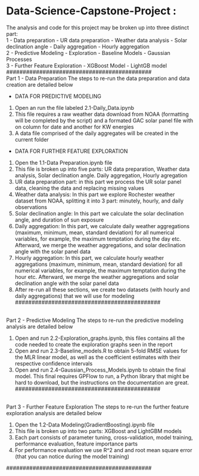 # Data-Science-Capstone-Project : 


The analysis and code for this project may be broken up into three distinct part:
<br/>
1 - Data preparation
	- UR data preparation
	- Weather data analysis
	- Solar declination angle
	- Daily aggregation
	- Hourly aggregation
<br/>
2 - Predictive Modeling
	- Exploration
	- Baseline Models
	- Gaussian Processes
<br/>
3 - Further Feature Exploration
	- XGBoost Model
	- LightGB model
############################################
<br/>
Part 1 - Data Preparation
The steps to re-run the data preparation and data creation are detailed below

- DATA FOR PREDICTIVE MODELING
1) Open an run the file labeled 2.1-Daily_Data.ipynb
2) This file requires a raw weather data download from NOAA (formatting will be completed by the script) and a formated GAC solar panel file with on column for date and another for KW energies 
3) A data file comprised of the daily aggregates will be created in the current folder

- DATA FOR FURTHER FEATURE EXPLORATION
1) Open the 1.1-Data Preparation.ipynb file
2) This file is broken up into five parts: UR data preparation, Weather data analysis, Solar declination angle. Daily aggregation, Hourly agregation
3) UR data preparation part: in this part we process the UR solar panel data, cleaning the data and replacing missing values
4) Weather data analysis: In this part we explore Rochester weather dataset from NOAA, splitting it into 3 part: minutely, hourly, and daily observations 
5) Solar declination angle: In this part we calculate the solar declination angle, and duration of sun exposure 
6) Daily aggregation: In this part, we calculate daily weather aggregations (maximum, minimum, mean, standard deviation) for all numerical variables, for example, the maximum temptation during the day etc. Afterward, we merge the weather aggregations, and solar declination angle with the solar panel data
7) Hourly aggregation: In this part, we calculate hourly weather aggregations (maximum, minimum, mean, standard deviation) for all numerical variables, for example, the maximum temptation during the hour etc. Afterward, we merge the weather aggregations and solar declination angle with the solar panel data
8) After re-run all these sections, we create two datasets (with hourly and daily aggregations) that we will use for modeling
############################################
<br/>
Part 2 - Predictive Modeling
The steps to re-run the predictive modeling analysis are detailed below

1) Open and run 2.2-Exploration_graphs.ipynb, this files contains all the code needed to create the exploration graphs seen in the report
2) Open and run 2.3-Baseline_models.R to obtain 5-fold RMSE values for the MLR linear model, as well as the coefficient estimates with their respective confidence intervals
3) Open and run 2.4-Gaussian_Process_Models.ipynb to obtain the final model. This final requires GPFlow to run, a Python library that might be hard to download, but the instructions on the documentation are great.
############################################
<br/>
Part 3 - Further Feature Exploration
The steps to re-run the further feature exploration analysis are detailed below

1) Open the 1.2-Data Modeling(GradientBoosting).ipynb file
2) This file is broken up into two parts: XGBoost and LightGBM models
3) Each part consists of parameter tuning, cross-validation, model training, performance evaluation, feature importance parts
4) For performance evaluation we use R^2 and and root mean square error (that you can notice during the model training)

############################################
